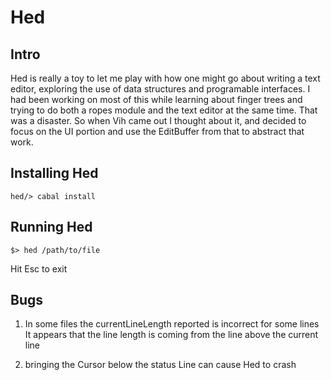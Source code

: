 # Hed #

## Intro ##

Hed is really a toy to let me play with how one might go about writing a text editor, exploring the use of data structures and programable interfaces. I had been working on most of this while learning about finger trees and trying to do both a ropes module and the text editor at the same time. That was a disaster. So when Vih came out I thought about it, and decided to focus on the UI portion and use the EditBuffer from that to abstract that work.

## Installing Hed ##

    hed/> cabal install

## Running Hed ##

    $> hed /path/to/file

Hit Esc to exit

## Bugs ##

1) In some files the currentLineLength reported is incorrect for some lines
   It appears that the line length is coming from the line above the current line

2) bringing the Cursor below the status Line can cause Hed to crash
